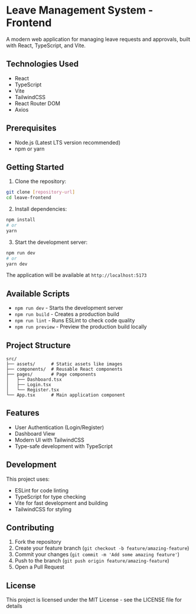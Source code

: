 # Leave Management System - Frontend

A modern web application for managing leave requests and approvals, built with React, TypeScript, and Vite.

## Technologies Used

- React
- TypeScript
- Vite
- TailwindCSS
- React Router DOM
- Axios

## Prerequisites

- Node.js (Latest LTS version recommended)
- npm or yarn

## Getting Started

1. Clone the repository:
```bash
git clone [repository-url]
cd leave-frontend
```

2. Install dependencies:
```bash
npm install
# or
yarn
```

3. Start the development server:
```bash
npm run dev
# or
yarn dev
```

The application will be available at `http://localhost:5173`

## Available Scripts

- `npm run dev` - Starts the development server
- `npm run build` - Creates a production build
- `npm run lint` - Runs ESLint to check code quality
- `npm run preview` - Preview the production build locally

## Project Structure

```
src/
├── assets/      # Static assets like images
├── components/  # Reusable React components
├── pages/       # Page components
│   ├── Dashboard.tsx
│   ├── Login.tsx
│   └── Register.tsx
└── App.tsx      # Main application component
```

## Features

- User Authentication (Login/Register)
- Dashboard View
- Modern UI with TailwindCSS
- Type-safe development with TypeScript

## Development

This project uses:
- ESLint for code linting
- TypeScript for type checking
- Vite for fast development and building
- TailwindCSS for styling

## Contributing

1. Fork the repository
2. Create your feature branch (`git checkout -b feature/amazing-feature`)
3. Commit your changes (`git commit -m 'Add some amazing feature'`)
4. Push to the branch (`git push origin feature/amazing-feature`)
5. Open a Pull Request

## License

This project is licensed under the MIT License - see the LICENSE file for details
